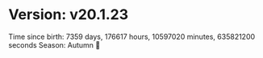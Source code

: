 # Version: v20.1.23
Time since birth: 7359 days, 176617 hours, 10597020 minutes, 635821200 seconds
Season: Autumn 🍁
